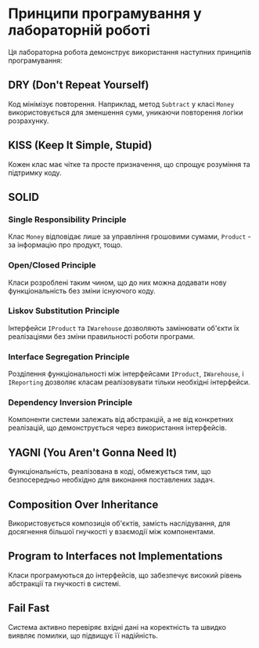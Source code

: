 # Принципи програмування у лабораторній роботі

Ця лабораторна робота демонструє використання наступних принципів програмування:

## DRY (Don't Repeat Yourself)

Код мінімізує повторення. Наприклад, метод `Subtract` у класі `Money` використовується для зменшення суми, уникаючи повторення логіки розрахунку.

## KISS (Keep It Simple, Stupid)

Кожен клас має чітке та просте призначення, що спрощує розуміння та підтримку коду.

## SOLID

### Single Responsibility Principle

Клас `Money` відповідає лише за управління грошовими сумами, `Product` - за інформацію про продукт, тощо.

### Open/Closed Principle

Класи розроблені таким чином, що до них можна додавати нову функціональність без зміни існуючого коду.

### Liskov Substitution Principle

Інтерфейси `IProduct` та `IWarehouse` дозволяють замінювати об'єкти їх реалізаціями без зміни правильності роботи програми.

### Interface Segregation Principle

Розділення функціональності між інтерфейсами `IProduct`, `IWarehouse`, і `IReporting` дозволяє класам реалізовувати тільки необхідні інтерфейси.

### Dependency Inversion Principle

Компоненти системи залежать від абстракцій, а не від конкретних реалізацій, що демонструється через використання інтерфейсів.

## YAGNI (You Aren't Gonna Need It)

Функціональність, реалізована в коді, обмежується тим, що безпосередньо необхідно для виконання поставлених задач.

## Composition Over Inheritance

Використовується композиція об'єктів, замість наслідування, для досягнення більшої гнучкості у взаємодії між компонентами.

## Program to Interfaces not Implementations

Класи програмуються до інтерфейсів, що забезпечує високий рівень абстракції та гнучкості в системі.

## Fail Fast

Система активно перевіряє вхідні дані на коректність та швидко виявляє помилки, що підвищує її надійність.
